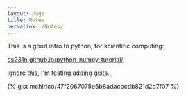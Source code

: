 ```yaml
---
layout: page
title: Notes
permalink: /Notes/
---
```


This is a good intro to python, for scientific computing:

  [cs231n.github.io/python-numpy-tutorial/](http://cs231n.github.io/python-numpy-tutorial/)


Ignore this, I'm testing adding gists...


{% gist mchirico/47f2067075e6b8adacbcdb821d2d7f07 %}


